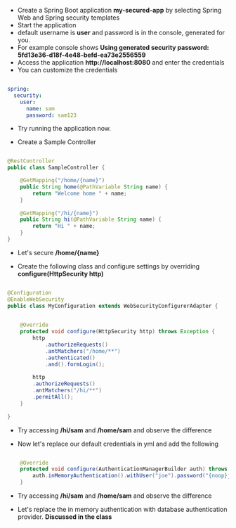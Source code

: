 * Create a Spring Boot application __my-secured-app__ by selecting Spring Web and Spring security templates
* Start the application
* default username is __user__ and password is in the console, generated for you.
* For example console shows __Using generated security password: 5fd13e36-d18f-4e48-befd-ea73e2556559__
* Access the application __http://localhost:8080__ and enter the credentials
* You can customize the credentials

``` yml

spring:
  security:
    user:
      name: sam
      password: sam123

```

* Try running the application now.

* Create a Sample Controller 

``` java

@RestController
public class SampleController {

	@GetMapping("/home/{name}")
	public String home(@PathVariable String name) {
		return "Welcome home " + name;
	}
	
	@GetMapping("/hi/{name}")
	public String hi(@PathVariable String name) {
		return "Hi " + name;
	}
}
```

* Let's secure __/home/{name}__ 

* Create the following class and configure settings by overriding __configure(HttpSecurity http)__ 

``` java

@Configuration
@EnableWebSecurity
public class MyConfiguration extends WebSecurityConfigurerAdapter {

	
	@Override
	protected void configure(HttpSecurity http) throws Exception {
		http
			.authorizeRequests()
			.antMatchers("/home/**")
			.authenticated()
			.and().formLogin();
		
		http
		.authorizeRequests()
		.antMatchers("/hi/**")
		.permitAll();
	}
	
}

```

* Try accessing __/hi/sam__ and __/home/sam__ and observe the difference

* Now let's replace our default credentials in yml and add the following 

``` java

	@Override
	protected void configure(AuthenticationManagerBuilder auth) throws Exception {
		auth.inMemoryAuthentication().withUser("joe").password("{noop}joe123").roles("admin");
	}

```

* Try accessing __/hi/sam__ and __/home/sam__ and observe the difference

* Let's replace the in memory authentication with database authentication provider. __Discussed in the class__

